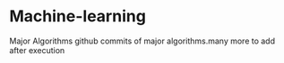 # Machine-learning
Major Algorithms
github commits of major algorithms.many more to add after execution
